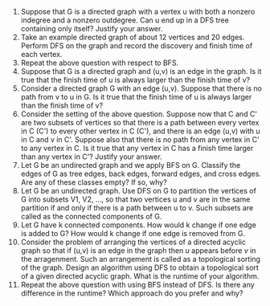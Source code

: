 1. Suppose that G is a directed graph with a vertex u with both a nonzero indegree and a nonzero outdegree. Can u end up in a DFS tree containing only itself? Justify your answer.  
2. Take an example directed graph of about 12 vertices and 20 edges. Perform DFS on the graph and record the discovery and finish time of each vertex.  
3. Repeat the above question with respect to BFS.
4. Suppose that G is a directed graph and (u,v) is an edge in the graph. Is it true that the finish time of u is always larger than the finish time of v?  
5. Consider a directed graph G with an edge (u,v). Suppose that there is no path from v to u in G. Is it true that the finish time of u is always larger than the finish time of v?  
6. Consider the setting of the above question. Suppose now that C and C' are two subsets of vertices so that there is a path between every vertex in C (C') to every other vertex in C (C'), and there is an edge (u,v) with u in C and v in C'. Suppose also that there is no path from any vertex in C' to any vertex in C. Is it true that any vertex in C has a finish time larger than any vertex in C'? Justify your answer.  
7. Let G be an undirected graph and we apply BFS on G. Classify the edges of G as tree edges, back edges, forward edges, and cross edges. Are any of these classes empty? If so, why?  
8. Let G be an undirected graph. Use DFS on G to partition the vertices of G into subsets V1, V2, ..., so that two vertices u and v are in the same partition if and only if there is a path between u to v. Such subsets are called as the connected components of G.  
9. Let G have k connected components. How would k change if one edge is added to G? How would k change if one edge is removed from G.  
10. Consider the problem of arranging the vertices of a directed acyclic graph so that if (u,v) is an edge in the graph then $u$ appears before $v$ in the arragenment. Such an arrangement is called as a topological sorting of the graph. Design an algorithm using DFS to obtain a topological sort of a given directed acyclic graph. What is the runtime of your algorithm.  
11. Repeat the above question with using BFS instead of DFS. Is there any difference in the runtime? Which approach do you prefer and why?


